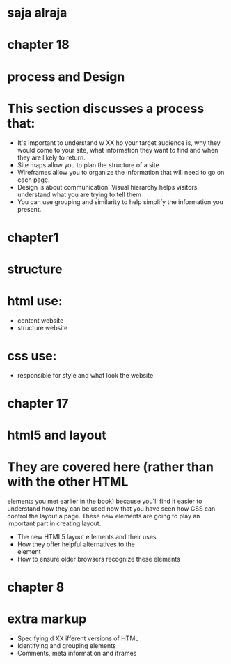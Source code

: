 # saja alraja
# chapter 18
# process and Design
 

# This section discusses a process that:

- It's important to understand w XX ho your target audience
is, why they would come to your site, what information
they want to find and when they are likely to return.
- Site maps allow you to plan the structure of a site
- Wireframes allow you to organize the information that
will need to go on each page.
- Design is about communication. Visual hierarchy helps
visitors understand what you are trying to tell them
- You can use grouping and similarity to help simplify
the information you present.
# chapter1
# structure
# html use:
+ content website
+ structure website
# css use:
* responsible for style and what look the website 


# chapter 17
# html5 and layout
#  They are covered here (rather than with the other HTML
elements you met earlier in the book) because you'll find
it easier to understand how they can be used now that you
have seen how CSS can control the layout a page. These
new elements are going to play an important part in creating layout.
- The new HTML5 layout e  lements and their uses
- How they offer helpful alternatives to the <div> element
- How to ensure older browsers recognize these elements

# chapter 8
# extra markup
- Specifying d XX ifferent versions of HTML
- Identifying and grouping elements
- Comments, meta information and iframes


